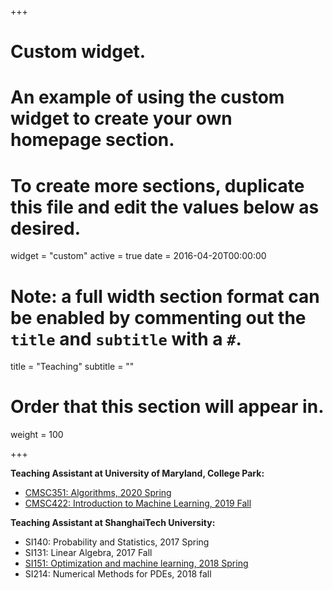 +++
# Custom widget.
# An example of using the custom widget to create your own homepage section.
# To create more sections, duplicate this file and edit the values below as desired.
widget = "custom"
active = true
date = 2016-04-20T00:00:00

# Note: a full width section format can be enabled by commenting out the `title` and `subtitle` with a `#`.
title = "Teaching"
subtitle = ""

# Order that this section will appear in.
weight = 100

+++

**Teaching Assistant at University of Maryland, College Park:**

- [CMSC351: Algorithms, 2020 Spring](https://www.cs.umd.edu/class/spring2020/cmsc351/)
- [CMSC422: Introduction to Machine Learning, 2019 Fall](http://www.cs.umd.edu/~djacobs/CMSC422/CMSC422_Fall19.htm)

**Teaching Assistant at ShanghaiTech University:**

- SI140: Probability and Statistics, 2017 Spring
- SI131: Linear Algebra, 2017 Fall
- [SI151: Optimization and machine learning, 2018 Spring](http://shiyuanming.github.io/ml.html)
- SI214: Numerical Methods for PDEs, 2018 fall
